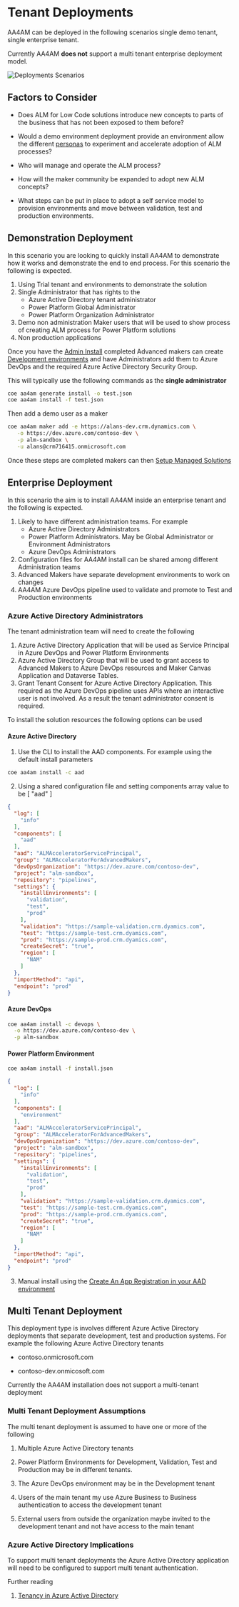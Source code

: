 # Tenant Deployments

AA4AM can be deployed in the following scenarios single demo tenant, single enterprise tenant.

Currently AA4AM **does not** support a multi tenant enterprise deployment model.

![Deployments Scenarios](../../images/aa4am-deployments.png)

## Factors to Consider

- Does ALM for Low Code solutions introduce new concepts to parts of the business that has not been exposed to them before?

- Would a demo environment deployment provide an environment allow the different [personas](../personas.md) to experiment and accelerate adoption of ALM processes?

- Who will manage and operate the ALM process?

- How will the maker community be expanded to adopt new ALM concepts?

- What steps can be put in place to adopt a self service model to provision environments and move between validation, test and production environments.

## Demonstration Deployment

In this scenario you are looking to quickly install AA4AM to demonstrate how it works and demonstrate the end to end process. For this scenario the following is expected.

1. Using Trial tenant and environments to demonstrate the solution
1. Single Administrator that has rights to the
   - Azure Active Directory tenant administrator
   - Power Platform Global Administrator
   - Power Platform Organization Administrator
1. Demo non administration Maker users that will be used to show process of creating ALM process for Power Platform solutions
1. Non production applications

Once you have the [Admin Install](./admin-install.md) completed Advanced makers can create [Development environments](./development-environments.md) and have Administrators add them to Azure DevOps and the required Azure Active Directory Security Group. 

This will typically use the following commands as the **single administrator**

```bash
coe aa4am generate install -o test.json
coe aa4am install -f test.json
```

Then add a demo user as a maker

```bash
coe aa4am maker add -e https://alans-dev.crm.dynamics.com \
   -o https://dev.azure.com/contoso-dev \
   -p alm-sandbox \
   -u alans@crm716415.onmicrosoft.com
```

Once these steps are completed makers can then [Setup Managed Solutions](./maker-setup.md)

## Enterprise Deployment

In this scenario the aim is to install AA4AM inside an enterprise tenant and the following is expected.

1. Likely to have different administration teams. For example
   - Azure Active Directory Administrators
   - Power Platform Administrators. May be Global Administrator or Environment Administrators
   - Azure DevOps Administrators
1. Configuration files for AA4AM install can be shared among different Administration teams
1. Advanced Makers have separate development environments to work on changes
1. AA4AM Azure DevOps pipeline used to validate and promote to Test and Production environments

### Azure Active Directory Administrators

The tenant administration team will need to create the following

1. Azure Active Directory Application that will be used as Service Principal in Azure DevOps and Power Platform Environments
1. Azure Active Directory Group that will be used to grant access to Advanced Makers to Azure DevOps resources and Maker Canvas Application and Dataverse Tables.
1. Grant Tenant Consent for Azure Active Directory Application. This required as the Azure DevOps pipeline uses APIs where an interactive user is not involved. As a result the tenant administrator consent is required.

To install the solution resources the following options can be used

#### Azure Active Directory

1. Use the CLI to install the AAD components. For example using the default install parameters

```bash
coe aa4am install -c aad

```

2. Using a shared configuration file and setting components array value to be [ "aad" ]

```json
{
  "log": [
    "info"
  ],
  "components": [
    "aad"
  ],
  "aad": "ALMAcceleratorServicePrincipal",
  "group": "ALMAcceleratorForAdvancedMakers",
  "devOpsOrganization": "https://dev.azure.com/contoso-dev",
  "project": "alm-sandbox",
  "repository": "pipelines",
  "settings": {
    "installEnvironments": [
      "validation",
      "test",
      "prod"
    ],
    "validation": "https://sample-validation.crm.dyamics.com",
    "test": "https://sample-test.crm.dyamics.com",
    "prod": "https://sample-prod.crm.dyamics.com",
    "createSecret": "true",
    "region": [
      "NAM"
    ]
  },
  "importMethod": "api",
  "endpoint": "prod"
}
```

#### Azure DevOps

```bash
coe aa4am install -c devops \
  -o https://dev.azure.com/contoso-dev \
  -p alm-sandbox
```

#### Power Platform Environment

```bash
coe aa4am install -f install.json

```

```json
{
  "log": [
    "info"
  ],
  "components": [
    "environment"
  ],
  "aad": "ALMAcceleratorServicePrincipal",
  "group": "ALMAcceleratorForAdvancedMakers",
  "devOpsOrganization": "https://dev.azure.com/contoso-dev",
  "project": "alm-sandbox",
  "repository": "pipelines",
  "settings": {
    "installEnvironments": [
      "validation",
      "test",
      "prod"
    ],
    "validation": "https://sample-validation.crm.dyamics.com",
    "test": "https://sample-test.crm.dyamics.com",
    "prod": "https://sample-prod.crm.dyamics.com",
    "createSecret": "true",
    "region": [
      "NAM"
    ]
  },
  "importMethod": "api",
  "endpoint": "prod"
}
```


3. Manual install using the [Create An App Registration in your AAD environment](https://github.com/microsoft/coe-starter-kit/blob/main/ALMAcceleratorForAdvancedMakers/SETUPGUIDE.md#create-an-app-registration-in-your-aad-environment)

## Multi Tenant Deployment

This deployment type is involves different Azure Active Directory deployments that separate development, test and production systems. For example the following Azure Active Directory tenants

- contoso.onmicrosoft.com

- contoso-dev.onmicosoft.com

Currently the AA4AM installation does not support a multi-tenant deployment

### Multi Tenant Deployment Assumptions

The multi tenant deployment is assumed to have one or more of the following

1. Multiple Azure Active Directory tenants

1. Power Platform Environments for Development, Validation, Test and Production may be in different tenants.

1. The Azure DevOps environment may be in the Development tenant

1. Users of the main tenant my use Azure Business to Business authentication to access the development tenant

1. External users from outside the organization maybe invited to the development tenant and not have access to the main tenant

### Azure Active Directory Implications

To support multi tenant deployments the Azure Active Directory application will need to be configured to support multi tenant authentication.

Further reading

1. [Tenancy in Azure Active Directory](https://docs.microsoft.com/en-us/azure/active-directory/develop/single-and-multi-tenant-apps)
